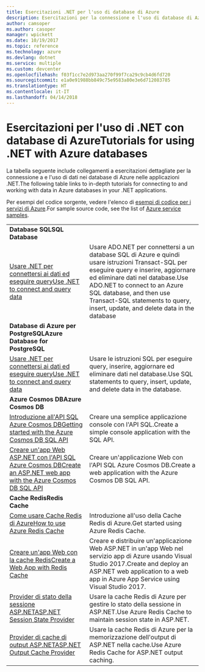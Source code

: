 ```yaml
---
title: Esercitazioni .NET per l'uso di database di Azure
description: Esercitazioni per la connessione e l'uso di database di Azure nelle applicazioni .NET.
author: camsoper
ms.author: casoper
manager: wpickett
ms.date: 10/19/2017
ms.topic: reference
ms.technology: azure
ms.devlang: dotnet
ms.service: multiple
ms.custom: devcenter
ms.openlocfilehash: f03f1cc7e2d973aa270f99f7ca29c9cb4d6fd720
ms.sourcegitcommit: e1a0e91988bb849c75e9583a80e3e6d712083785
ms.translationtype: HT
ms.contentlocale: it-IT
ms.lasthandoff: 04/14/2018
---
```

# <a name="tutorials-for-using-net-with-azure-databases"></a><span data-ttu-id="f2b4e-103">Esercitazioni per l'uso di .NET con database di Azure</span><span class="sxs-lookup"><span data-stu-id="f2b4e-103">Tutorials for using .NET with Azure databases</span></span>

<span data-ttu-id="f2b4e-104">La tabella seguente include collegamenti a esercitazioni dettagliate per la connessione a e l'uso di dati nei database di Azure nelle applicazioni .NET.</span><span class="sxs-lookup"><span data-stu-id="f2b4e-104">The following table links to in-depth tutorials for connecting to and working with data in Azure databases in your .NET applications.</span></span>

<span data-ttu-id="f2b4e-105">Per esempi del codice sorgente, vedere l'elenco di [esempi di codice per i servizi di Azure](https://azure.microsoft.com/resources/samples/?platform=dotnet).</span><span class="sxs-lookup"><span data-stu-id="f2b4e-105">For sample source code, see the list of [Azure service samples](https://azure.microsoft.com/resources/samples/?platform=dotnet).</span></span>

| | |
|---|---|
| <span data-ttu-id="f2b4e-106">**Database SQL**</span><span class="sxs-lookup"><span data-stu-id="f2b4e-106">**SQL Database**</span></span> ||
| <span data-ttu-id="f2b4e-107">[Usare .NET per connettersi ai dati ed eseguire query][1]</span><span class="sxs-lookup"><span data-stu-id="f2b4e-107">[Use .NET to connect and query data][1]</span></span> | <span data-ttu-id="f2b4e-108">Usare ADO.NET per connettersi a un database SQL di Azure e quindi usare istruzioni Transact-SQL per eseguire query e inserire, aggiornare ed eliminare dati nel database.</span><span class="sxs-lookup"><span data-stu-id="f2b4e-108">Use ADO.NET to connect to an Azure SQL database, and then use Transact-SQL statements to query, insert, update, and delete data in the database</span></span> | 
| <span data-ttu-id="f2b4e-109">**Database di Azure per PostgreSQL**</span><span class="sxs-lookup"><span data-stu-id="f2b4e-109">**Azure Database for PostgreSQL**</span></span> ||
| <span data-ttu-id="f2b4e-110">[Usare .NET per connettersi ai dati ed eseguire query][2]</span><span class="sxs-lookup"><span data-stu-id="f2b4e-110">[Use .NET to connect and query data][2]</span></span> | <span data-ttu-id="f2b4e-111">Usare le istruzioni SQL per eseguire query, inserire, aggiornare ed eliminare dati nel database.</span><span class="sxs-lookup"><span data-stu-id="f2b4e-111">Use SQL statements to query, insert, update, and delete data in the database.</span></span> | 
| <span data-ttu-id="f2b4e-112">**Azure Cosmos DB**</span><span class="sxs-lookup"><span data-stu-id="f2b4e-112">**Azure Cosmos DB**</span></span> ||
| <span data-ttu-id="f2b4e-113">[Introduzione all'API SQL Azure Cosmos DB][4]</span><span class="sxs-lookup"><span data-stu-id="f2b4e-113">[Getting started with the Azure Cosmos DB SQL API][4]</span></span> | <span data-ttu-id="f2b4e-114">Creare una semplice applicazione console con l'API SQL.</span><span class="sxs-lookup"><span data-stu-id="f2b4e-114">Create a simple console application with the SQL API.</span></span> | 
| <span data-ttu-id="f2b4e-115">[Creare un'app Web ASP.NET con l'API SQL Azure Cosmos DB][3]</span><span class="sxs-lookup"><span data-stu-id="f2b4e-115">[Create an ASP.NET web app with the Azure Cosmos DB SQL API][3]</span></span> | <span data-ttu-id="f2b4e-116">Creare un'applicazione Web con l'API SQL Azure Cosmos DB.</span><span class="sxs-lookup"><span data-stu-id="f2b4e-116">Create a web application with the Azure Cosmos DB SQL API.</span></span> | 
| <span data-ttu-id="f2b4e-117">**Cache Redis**</span><span class="sxs-lookup"><span data-stu-id="f2b4e-117">**Redis Cache**</span></span> | |
| <span data-ttu-id="f2b4e-118">[Come usare Cache Redis di Azure][6]</span><span class="sxs-lookup"><span data-stu-id="f2b4e-118">[How to use Azure Redis Cache][6]</span></span> | <span data-ttu-id="f2b4e-119">Introduzione all'uso della Cache Redis di Azure.</span><span class="sxs-lookup"><span data-stu-id="f2b4e-119">Get started using Azure Redis Cache.</span></span> |
| <span data-ttu-id="f2b4e-120">[Creare un'app Web con la cache Redis][5]</span><span class="sxs-lookup"><span data-stu-id="f2b4e-120">[Create a Web App with Redis Cache][5]</span></span> | <span data-ttu-id="f2b4e-121">Creare e distribuire un'applicazione Web ASP.NET in un'app Web nel servizio app di Azure usando Visual Studio 2017.</span><span class="sxs-lookup"><span data-stu-id="f2b4e-121">Create and deploy an ASP.NET web application to a web app in Azure App Service using Visual Studio 2017.</span></span>  | 
| <span data-ttu-id="f2b4e-122">[Provider di stato della sessione ASP.NET][7]</span><span class="sxs-lookup"><span data-stu-id="f2b4e-122">[ASP.NET Session State Provider][7]</span></span> | <span data-ttu-id="f2b4e-123">Usare la cache Redis di Azure per gestire lo stato della sessione in ASP.NET.</span><span class="sxs-lookup"><span data-stu-id="f2b4e-123">Use Azure Redis Cache to maintain session state in ASP.NET.</span></span>  | 
| <span data-ttu-id="f2b4e-124">[Provider di cache di output ASP.NET][8]</span><span class="sxs-lookup"><span data-stu-id="f2b4e-124">[ASP.NET Output Cache Provider][8]</span></span> | <span data-ttu-id="f2b4e-125">Usare la cache Redis di Azure per la memorizzazione dell'output di ASP.NET nella cache.</span><span class="sxs-lookup"><span data-stu-id="f2b4e-125">Use Azure Redis Cache for ASP.NET output caching.</span></span>  | 
 

[1]: /azure/sql-database/sql-database-connect-query-dotnet
[2]: /azure/postgresql/connect-csharp
[3]: /azure/cosmos-db/sql-api-dotnet-application
[4]: /azure/cosmos-db/sql-api-get-started
[5]: /azure/redis-cache/cache-web-app-howto
[6]: /azure/redis-cache/cache-dotnet-how-to-use-azure-redis-cache
[7]: /azure/redis-cache/cache-aspnet-session-state-provider
[8]: /azure/redis-cache/cache-aspnet-output-cache-provider

